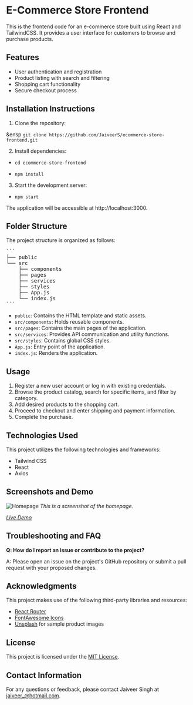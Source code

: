 # E-Commerce Store Frontend

This is the frontend code for an e-commerce store built using React and TailwindCSS. It provides a user interface for customers to browse and purchase products.

## Features

- User authentication and registration
- Product listing with search and filtering
- Shopping cart functionality
- Secure checkout process

## Installation Instructions

1. Clone the repository:

&ensp `git clone https://github.com/JaiveerS/ecommerce-store-frontend.git`


2. Install dependencies:

- `cd ecommerce-store-frontend`

- `npm install`


3. Start the development server:

- `npm start`


The application will be accessible at http://localhost:3000.

## Folder Structure

The project structure is organized as follows:

<pre>
```
├── public
└── src
    ├── components
    ├── pages
    ├── services
    ├── styles
    ├── App.js
    └── index.js
```
</pre>



- `public`: Contains the HTML template and static assets.
- `src/components`: Holds reusable components.
- `src/pages`: Contains the main pages of the application.
- `src/services`: Provides API communication and utility functions.
- `src/styles`: Contains global CSS styles.
- `App.js`: Entry point of the application.
- `index.js`: Renders the application.

## Usage

1. Register a new user account or log in with existing credentials.
2. Browse the product catalog, search for specific items, and filter by category.
3. Add desired products to the shopping cart.
4. Proceed to checkout and enter shipping and payment information.
5. Complete the purchase.

## Technologies Used

This project utilizes the following technologies and frameworks:

- Tailwind CSS
- React
- Axios

## Screenshots and Demo

![Homepage](screenshots/homepage.png)
_This is a screenshot of the homepage._

_[Live Demo](http://140.238.147.51/)_

## Troubleshooting and FAQ

**Q: How do I report an issue or contribute to the project?**

A: Please open an issue on the project's GitHub repository or submit a pull request with your proposed changes.

## Acknowledgments

This project makes use of the following third-party libraries and resources:

- [React Router](https://reactrouter.com)
- [FontAwesome Icons](https://fontawesome.com/icons)
- [Unsplash](https://unsplash.com) for sample product images

## License

This project is licensed under the [MIT License](LICENSE).

## Contact Information

For any questions or feedback, please contact Jaiveer Singh at jaiveer_@hotmail.com.
